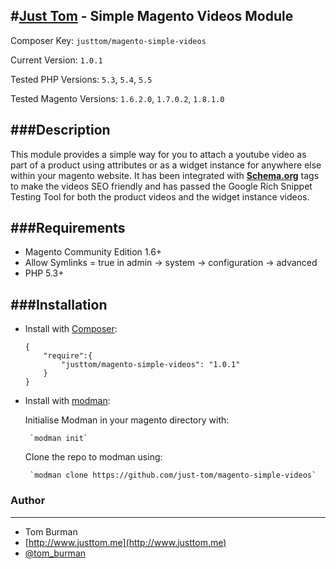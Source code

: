 #[Just Tom](http://www.justtom.me) - Simple Magento Videos Module
---

Composer Key: `justtom/magento-simple-videos`

Current Version: `1.0.1`

Tested PHP Versions: `5.3`, `5.4`, `5.5`

Tested Magento Versions: `1.6.2.0`, `1.7.0.2`, `1.8.1.0`


###Description
---
This module provides a simple way for you to attach a youtube video as part of a product using attributes or as a widget instance for anywhere else within your magento website.
It has been integrated with **[Schema.org](https://schema.org/)** tags to make the videos SEO friendly and has passed the Google Rich Snippet Testing Tool for both the product videos and the widget instance videos.

###Requirements
---
 * Magento Community Edition 1.6+
 * Allow Symlinks = true in admin -> system -> configuration -> advanced
 * PHP 5.3+
 
###Installation
---
 * Install with [Composer](https://getcomposer.org/):
 
	```
	{
		"require":{
			"justtom/magento-simple-videos": "1.0.1"
		}
	}
	```
	
 * Install with [modman](https://github.com/colinmollenhour/modman):
 	
 	Initialise Modman in your magento directory with:
 	
 		`modman init`
 	Clone the repo to modman using:
 	
 		`modman clone https://github.com/just-tom/magento-simple-videos`
 		
### Author
---
 * Tom Burman
 * [http://www.justtom.me](http://www.justtom.me)
 * [@tom_burman](https://twitter.com/tom_burman)
